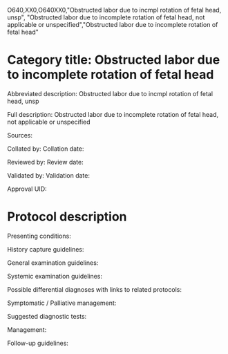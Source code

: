 O640,XX0,O640XX0,"Obstructed labor due to incmpl rotation of fetal head, unsp", "Obstructed labor due to incomplete rotation of fetal head, not applicable or unspecified","Obstructed labor due to incomplete rotation of fetal head"
# Category title: Obstructed labor due to incomplete rotation of fetal head

Abbreviated description: Obstructed labor due to incmpl rotation of fetal head, unsp

Full description: Obstructed labor due to incomplete rotation of fetal head, not applicable or unspecified

Sources:

Collated by:
Collation date:

Reviewed by:
Review date:

Validated by:
Validation date:

Approval UID:

# Protocol description

Presenting conditions:

History capture guidelines:

General examination guidelines:

Systemic examination guidelines:

Possible differential diagnoses with links to related protocols:

Symptomatic / Palliative management:

Suggested diagnostic tests:

Management:

Follow-up guidelines:
